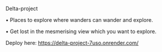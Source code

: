 Delta-project

• Places to explore where wanders can wander and explore.

• Get lost in the mesmerising view which you want to explore.

Deploy here: https://delta-project-7uso.onrender.com/
